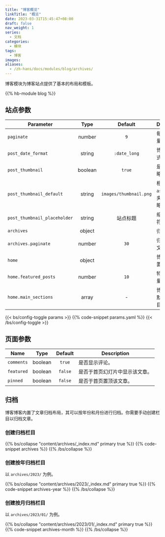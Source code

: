 ```yaml
---
title: "博客概览"
linkTitle: "概览"
date: 2023-03-31T15:45:47+08:00
draft: false
nav_weight: 1
series:
  - 文档
categories:
  - 模块
tags:
  - 博客
images:
aliases:
  - /zh-hans/docs/modules/blog/archives/
---
```


博客模块为博客站点提供了基本的布局和模板。

<!--more-->

{{% hb-module blog %}}

## 站点参数

| Parameter                    |  Type   |        Default         | Description                          |
| ---------------------------- | :-----: | :--------------------: | ------------------------------------ |
| `paginate`                   | number  |          `9`           | 每页博文数量。                       |
| `post_date_format`           | string  |      `:date_long`      | 博文日期格式。                       |
| `post_thumbnail`             | boolean |         `true`         | 是否显示缩略图。                     |
| `post_thumbnail_default`     | string  | `images/thumbnail.png` | 相对于 `assets` 文件夹的默认缩略图。 |
| `post_thumbnail_placeholder` | string  |        站点标题        | 缩略图占位符。                       |
| `archives`                   | object  |                        | 归档设置。                           |
| `archives.paginate`          | number  |          `30`          | 归档每页博文数量。                   |
| `home`                       | object  |                        | 博客首页设置。                       |
| `home.featured_posts`        | number  |          `10`          | 特刊博文数量。                       |
| `home.main_sections`         |  array  |           -            | 博文栏目，默认所有栏目。             |

{{< bs/config-toggle params >}}
{{% code-snippet params.yaml %}}
{{< /bs/config-toggle >}}

## 页面参数

| Name       |  Type   | Default | Description                    |
| ---------- | :-----: | :-----: | ------------------------------ |
| `comments` | boolean | `true`  | 是否显示评论。                 |
| `featured` | boolean | `false` | 是否于首页幻灯片中显示该文章。 |
| `pinned`   | boolean | `false` | 是否于首页置顶该文章。         |

## 归档

博客博客内置了文章归档布局，其可以按年份和月份进行归档。你需要手动创建栏目以归档文章。

### 创建归档栏目

{{% bs/collapse "content/archives/_index.md" primary true %}}
{{% code-snippet archives %}}
{{% /bs/collapse %}}

### 创建按年归档栏目

以 `archives/2023/` 为例。

{{% bs/collapse "content/archives/2023/_index.md" primary true %}}
{{% code-snippet archives-year %}}
{{% /bs/collapse %}}

### 创建按月归档栏目

以 `archives/2023/01/` 为例。

{{% bs/collapse "content/archives/2023/01/_index.md" primary true %}}
{{% code-snippet archives-month %}}
{{% /bs/collapse %}}
